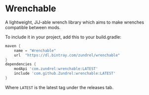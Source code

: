 # Wrenchable
A lightweight, JiJ-able wrench library which aims to make wrenches compatible between mods.

To include it in your project, add this to your build.gradle:
```groovy
maven {
	name = "Wrenchable"
	url  "https://dl.bintray.com/zundrel/wrenchable"
}
dependencies {
    modApi 'com.zundrel:wrenchable:LATEST'
    include 'com.github.Zundrel:wrenchable:LATEST'
}
```
Where `LATEST` is the latest tag under the releases tab.

